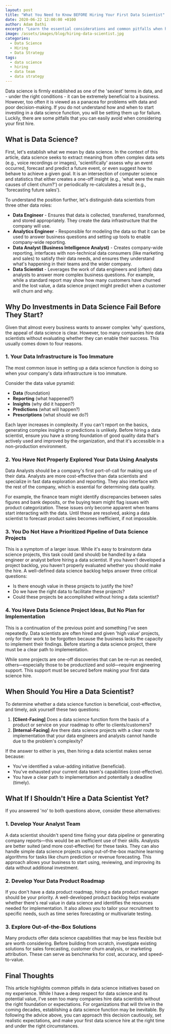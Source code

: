 ```yaml
---
layout: post
title: "What You Need to Know BEFORE Hiring Your First Data Scientist"
date: 2020-06-22 12:00:00 +0100
author: Adam Dathi
excerpt: "Learn the essential considerations and common pitfalls when hiring your first data scientist to ensure success and avoid costly mistakes."
image: /assets/images/blog/hiring-data-scientist.jpg
categories:
  - Data Science
  - Hiring
  - Data Strategy
tags:
  - data science
  - hiring
  - data team
  - data strategy
---
```


Data science is firmly established as one of the 'sexiest' terms in data, and - under the right conditions - it can be extremely beneficial to a business. However, too often it is viewed as a panacea for problems with data and poor decision-making. If you do not understand how and when to start investing in a data science function, you will be setting them up for failure. Luckily, there are some pitfalls that you can easily avoid when considering your first hire.

## What is Data Science?

First, let's establish what we mean by data science. In the context of this article, data science seeks to extract meaning from often complex data sets (e.g., voice recordings or images), 'scientifically' assess why an event occurred, forecast and predict a future event, or even suggest how to behave to achieve a given goal. It is an intersection of computer science and statistics that either creates a one-off insight (e.g., 'what were the main causes of client churn?') or periodically re-calculates a result (e.g., 'forecasting future sales').

To understand the position further, let's distinguish data scientists from three other data roles:

- **Data Engineer** - Ensures that data is collected, transferred, transformed, and stored appropriately. They create the data infrastructure that the company will use.
- **Analytics Engineer** - Responsible for modeling the data so that it can be used to answer business questions and setting up tools to enable company-wide reporting.
- **Data Analyst (Business Intelligence Analyst)** - Creates company-wide reporting, interfaces with non-technical data consumers (like marketing and sales) to satisfy their data needs, and ensures they understand what's happening in their teams and the wider company.
- **Data Scientist** - Leverages the work of data engineers and (often) data analysts to answer more complex business questions. For example, while a standard report may show how many customers have churned and the lost value, a data science project might predict when a customer will churn and why.

## Why Do Investments in Data Science Fail Before They Start?

Given that almost every business wants to answer complex 'why' questions, the appeal of data science is clear. However, too many companies hire data scientists without evaluating whether they can enable their success. This usually comes down to four reasons.

### 1. Your Data Infrastructure is Too Immature

The most common issue in setting up a data science function is doing so when your company's data infrastructure is too immature.

Consider the data value pyramid:
- **Data** (foundation)
- **Reporting** (what happened?)
- **Insights** (why did it happen?)
- **Predictions** (what will happen?)
- **Prescriptions** (what should we do?)

Each layer increases in complexity. If you can't report on the basics, generating complex insights or predictions is unlikely. Before hiring a data scientist, ensure you have a strong foundation of good quality data that's actively used and improved by the organization, and that it's accessible in a non-production environment.

### 2. You Have Not Properly Explored Your Data Using Analysts

Data Analysts should be a company's first port-of-call for making use of their data. Analysts are more cost-effective than data scientists and specialize in fast data exploration and reporting. They also interface with the rest of the company, which is essential for determining data quality.

For example, the finance team might identify discrepancies between sales figures and bank deposits, or the buying team might flag issues with product categorization. These issues only become apparent when teams start interacting with the data. Until these are resolved, asking a data scientist to forecast product sales becomes inefficient, if not impossible.

### 3. You Do Not Have a Prioritized Pipeline of Data Science Projects

This is a symptom of a larger issue. While it's easy to brainstorm data science projects, this task could (and should) be handled by a data engineer or analyst before hiring a data scientist. If you haven't developed a project backlog, you haven't properly evaluated whether you should make the hire. A well-defined data science backlog helps answer three critical questions:

- Is there enough value in these projects to justify the hire?
- Do we have the right data to facilitate these projects?
- Could these projects be accomplished without hiring a data scientist?

### 4. You Have Data Science Project Ideas, But No Plan for Implementation

This is a continuation of the previous point and something I've seen repeatedly. Data scientists are often hired and given 'high value' projects, only for their work to be forgotten because the business lacks the capacity to implement their findings. Before starting a data science project, there must be a clear path to implementation.

While some projects are one-off discoveries that can be re-run as needed, others—especially those to be productized and sold—require engineering support. This support must be secured before making your first data science hire.

## When Should You Hire a Data Scientist?

To determine whether a data science function is beneficial, cost-effective, and timely, ask yourself these two questions:

1. **[Client-Facing]** Does a data science function form the basis of a product or service on your roadmap to offer to clients/customers?
2. **[Internal-Facing]** Are there data science projects with a clear route to implementation that your data engineers and analysts cannot handle due to the problem's complexity?

If the answer to either is yes, then hiring a data scientist makes sense because:
- You've identified a value-adding initiative (beneficial).
- You've exhausted your current data team's capabilities (cost-effective).
- You have a clear path to implementation and potentially a deadline (timely).

## What If I Shouldn't Hire a Data Scientist Yet?

If you answered 'no' to both questions above, consider these alternatives:

### 1. Develop Your Analyst Team

A data scientist shouldn't spend time fixing your data pipeline or generating company reports—this would be an inefficient use of their skills. Analysts are better suited (and more cost-effective) for these tasks. They can also handle simple data science projects using out-of-the-box machine learning algorithms for tasks like churn prediction or revenue forecasting. This approach allows your business to start using, reviewing, and improving its data without additional investment.

### 2. Develop Your Data Product Roadmap

If you don't have a data product roadmap, hiring a data product manager should be your priority. A well-developed product backlog helps evaluate whether there's real value in data science and identifies the resources needed for implementation. It also allows you to tailor your recruitment to specific needs, such as time series forecasting or multivariate testing.

### 3. Explore Out-of-the-Box Solutions

Many products offer data science capabilities that may be less flexible but are worth considering. Before building from scratch, investigate existing solutions for sales forecasting, customer churn analysis, or marketing attribution. These can serve as benchmarks for cost, accuracy, and speed-to-value.

## Final Thoughts

This article highlights common pitfalls in data science initiatives based on my experience. While I have a deep respect for data science and its potential value, I've seen too many companies hire data scientists without the right foundation or expectations. For organizations that will thrive in the coming decades, establishing a data science function may be inevitable. By following the advice above, you can approach this decision cautiously, set realistic expectations, and make your first data science hire at the right time and under the right circumstances.
